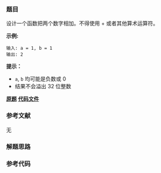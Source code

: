 ### 题目
设计一个函数把两个数字相加。不得使用 + 或者其他算术运算符。

**示例:**

    
    
    输入: a = 1, b = 1
    输出: 2



**提示：**

  * `a`, `b` 均可能是负数或 0
  * 结果不会溢出 32 位整数

 **[原题](https://leetcode-cn.com/problems/add-without-plus-lcci/)**    **[代码文件]()**


### 参考文献
无

### 解题思路




### 参考代码

```go


```




